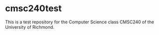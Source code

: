 # cmsc240test
This is a test repository for the Computer Science class CMSC240 of the University of Richmond.
